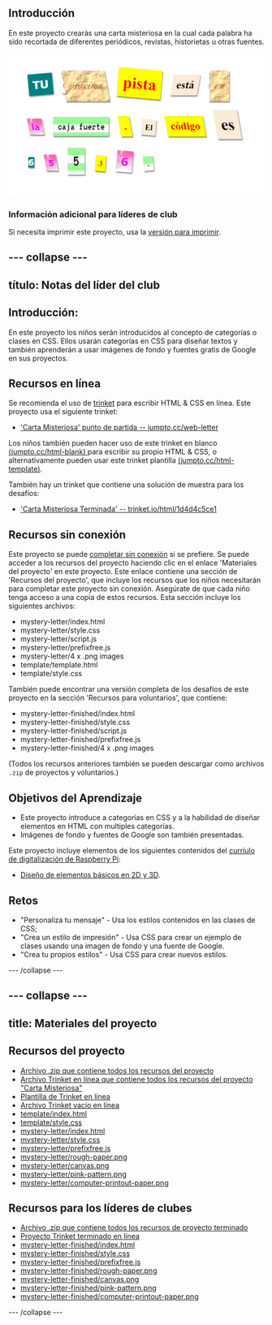 ## Introducción

En este proyecto crearás una carta misteriosa en la cual cada palabra ha sido recortada de diferentes periódicos, revistas, historietas u otras fuentes.

![captura de pantalla](images/letter-final.png)

### Información adicional para líderes de club

Si necesita imprimir este proyecto, usa la [versión para imprimir](https://projects.raspberrypi.org/en/projects/mystery-letter/print).

## \--- collapse \---

## título: Notas del líder del club

## Introducción:

En este proyecto los niños serán introducidos al concepto de categorías o clases en CSS. Ellos usarán categorías en CSS para diseñar textos y también aprenderán a usar imágenes de fondo y fuentes gratis de Google en sus proyectos.

## Recursos en línea

Se recomienda el uso de [trinket](https://trinket.io/) para escribir HTML & CSS en línea. Este proyecto usa el siguiente trinket:

* ['Carta Misteriosa' punto de partida -- jumpto.cc/web-letter](http://jumpto.cc/web-letter)

Los niños también pueden hacer uso de este trinket en blanco [ (jumpto.cc/html-blank) ](http://jumpto.cc/html-blank) para escribir su propio HTML & CSS, o alternativamente pueden usar este trinket plantilla [(jumpto.cc/html-template)](http://jumpto.cc/html-template).

También hay un trinket que contiene una solución de muestra para los desafíos:

* ['Carta Misteriosa Terminada' -- trinket.io/html/1d4d4c5ce1](https://trinket.io/html/1d4d4c5ce1)

## Recursos sin conexión

Este proyecto se puede [completar sin conexión](https://www.codeclubprojects.org/en-GB/resources/webdev-working-offline/) si se prefiere. Se puede acceder a los recursos del proyecto haciendo clic en el enlace 'Materiales del proyecto' en este proyecto. Este enlace contiene una sección de 'Recursos del proyecto', que incluye los recursos que los niños necesitarán para completar este proyecto sin conexión. Asegúrate de que cada niño tenga acceso a una copia de estos recursos. Esta sección incluye los siguientes archivos:

* mystery-letter/index.html
* mystery-letter/style.css
* mystery-letter/script.js
* mystery-letter/prefixfree.js
* mystery-letter/4 x .png images
* template/template.html
* template/style.css

También puede encontrar una versión completa de los desafíos de este proyecto en la sección 'Recursos para voluntarios', que contiene:

* mystery-letter-finished/index.html
* mystery-letter-finished/style.css
* mystery-letter-finished/script.js
* mystery-letter-finished/prefixfree.js
* mystery-letter-finished/4 x .png images

(Todos los recursos anteriores también se pueden descargar como archivos `.zip` de proyectos y voluntarios.)

## Objetivos del Aprendizaje

* Este proyecto introduce a categorías en CSS y a la habilidad de diseñar elementos en HTML con multiples categorías.
* Imágenes de fondo y fuentes de Google son también presentadas. 

Este proyecto incluye elementos de los siguientes contenidos del [curríulo de digitalización de Raspberry Pi](http://rpf.io/curriculum):

* [Diseño de elementos básicos en 2D y 3D](https://www.raspberrypi.org/curriculum/design/creator).

## Retos

* "Personaliza tu mensaje" - Usa los estilos contenidos en las clases de CSS;
* "Crea un estilo de impresión" - Usa CSS para crear un ejemplo de clases usando una imagen de fondo y una fuente de Google. 
* "Crea tu propios estilos" - Usa CSS para crear nuevos estilos.

\--- /collapse \---

## \--- collapse \---

## title: Materiales del proyecto

## Recursos del proyecto

* [Archivo .zip que contiene todos los recursos del proyecto](https://rpf.io/p/en/mystery-letter-go)
* [Archivo Trinket en línea que contiene todos los recursos del proyecto "Carta Misteriosa"](http://jumpto.cc/web-letter)
* [Plantilla de Trinket en línea](http://jumpto.cc/trinket-template)
* [Archivo Trinket vacío en línea](http://jumpto.cc/trinket-blank)
* [template/index.html](resources/template-index.html)
* [template/style.css](resources/template-style.css)
* [mystery-letter/index.html](resources/mystery-letter-index.html)
* [mystery-letter/style.css](resources/mystery-letter-style.css)
* [mystery-letter/prefixfree.js](resources/mystery-letter-prefixfree.js)
* [mystery-letter/rough-paper.png](resources/mystery-letter-rough-paper.png)
* [mystery-letter/canvas.png](resources/mystery-letter-canvas.png)
* [mystery-letter/pink-pattern.png](resources/mystery-letter-pink-pattern.png)
* [mystery-letter/computer-printout-paper.png](resources/mystery-letter-computer-printout-paper.png)

## Recursos para los líderes de clubes

* [Archivo .zip que contiene todos los recursos de proyecto terminado](https://rpf.io/p/en/mystery-letter-go)
* [Proyecto Trinket terminado en línea](https://trinket.io/html/1d4d4c5ce1)
* [mystery-letter-finished/index.html](resources/mystery-letter-finished-index.html)
* [mystery-letter-finished/style.css](resources/mystery-letter-finished-style.css)
* [mystery-letter-finished/prefixfree.js](resources/mystery-letter-finished-prefixfree.js)
* [mystery-letter-finished/rough-paper.png](resources/mystery-letter-finished-rough-paper.png)
* [mystery-letter-finished/canvas.png](resources/mystery-letter-finished-canvas.png)
* [mystery-letter-finished/pink-pattern.png](resources/mystery-letter-finished-pink-pattern.png)
* [mystery-letter-finished/computer-printout-paper.png](resources/mystery-letter-finished-computer-printout-paper.png)

\--- /collapse \---